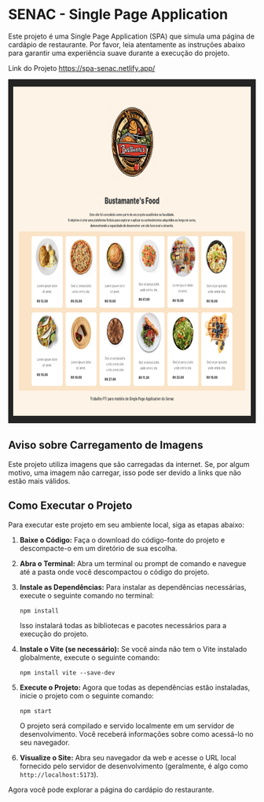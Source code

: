 # SENAC - Single Page Application

Este projeto é uma Single Page Application (SPA) que simula uma página de cardápio de restaurante. Por favor, leia atentamente as instruções abaixo para garantir uma experiência suave durante a execução do projeto.

Link do Projeto https://spa-senac.netlify.app/

<img src="src/assets/spa.png" alt="Image" height=700>

## Aviso sobre Carregamento de Imagens

Este projeto utiliza imagens que são carregadas da internet. Se, por algum motivo, uma imagem não carregar, isso pode ser devido a links que não estão mais válidos. 

## Como Executar o Projeto

Para executar este projeto em seu ambiente local, siga as etapas abaixo:

1. **Baixe o Código:**
   Faça o download do código-fonte do projeto e descompacte-o em um diretório de sua escolha.

2. **Abra o Terminal:**
   Abra um terminal ou prompt de comando e navegue até a pasta onde você descompactou o código do projeto.

3. **Instale as Dependências:**
   Para instalar as dependências necessárias, execute o seguinte comando no terminal:

   ```
   npm install
   ```

   Isso instalará todas as bibliotecas e pacotes necessários para a execução do projeto.

4. **Instale o Vite (se necessário):**
   Se você ainda não tem o Vite instalado globalmente, execute o seguinte comando:

   ```
   npm install vite --save-dev
   ```

5. **Execute o Projeto:**
   Agora que todas as dependências estão instaladas, inicie o projeto com o seguinte comando:

   ```
   npm start
   ```

   O projeto será compilado e servido localmente em um servidor de desenvolvimento. Você receberá informações sobre como acessá-lo no seu navegador.

6. **Visualize o Site:**
   Abra seu navegador da web e acesse o URL local fornecido pelo servidor de desenvolvimento (geralmente, é algo como `http://localhost:5173`).

Agora você pode explorar a página do cardápio do restaurante.
